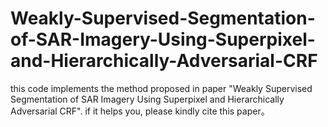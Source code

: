 # Weakly-Supervised-Segmentation-of-SAR-Imagery-Using-Superpixel-and-Hierarchically-Adversarial-CRF
this code implements the method proposed in paper "Weakly Supervised Segmentation of SAR Imagery Using Superpixel and Hierarchically Adversarial CRF". if it helps you, please kindly cite this paper。
